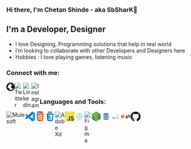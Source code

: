 ### Hi there, I'm Chetan Shinde - aka SbSharK👋

## I'm a Developer, Designer
- I love Designing, Programming solutions that help in real world
- I’m looking to collaborate with other Developers and Designers here
- Hobbies : I love playing games, listening music

### Connect with me:

<a href="http://sbshark.github.io/"><img title="Portfolio" align="left" alt="http://sbshark.github.io/" width="22px" src="https://raw.githubusercontent.com/iconic/open-iconic/master/svg/globe.svg" /></a>
<a href="https://twitter.com/schetan97"><img title="Twitter" align="left" alt="Twitter" width="22px" src="https://cdn.jsdelivr.net/npm/simple-icons@v3/icons/twitter.svg" /></a>
<a href="https://linkedin.com/in/sbshark"><img title="LinkedIn" align="left" alt="Linkedin" width="22px" src="https://cdn.jsdelivr.net/npm/simple-icons@v3/icons/linkedin.svg" /></a>
<a href="https://instagram.com/thesocalledengineer"><img title="Instagram" align="left" alt="Instagram" width="22px" src="https://cdn.jsdelivr.net/npm/simple-icons@v3/icons/instagram.svg" /></a>
<br />

### Languages and Tools:
<a href="https://www.salesforce.com/trailblazer/dxzctjcex7gh7ul9lk" target="blank" rel="noopener noreferrer"><img title="Mulesoft" align="left" alt="Mulesoft" width="50px" src="https://drm.file.force.com/servlet/servlet.ImageServer?id=015KV00000AxfMy&oid=00DF0000000gZsu&lastMod=1714370148000"/> </a>
<img title="Visual Studio Code" align="left" alt="Visual Studio Code" width="26px" src="https://raw.githubusercontent.com/github/explore/80688e429a7d4ef2fca1e82350fe8e3517d3494d/topics/visual-studio-code/visual-studio-code.png" /> 
<img title="HTML" align="left" alt="HTML5" width="26px" src="https://raw.githubusercontent.com/github/explore/80688e429a7d4ef2fca1e82350fe8e3517d3494d/topics/html/html.png" /> 
<img title="CSS" align="left" alt="CSS3" width="26px" src="https://raw.githubusercontent.com/github/explore/80688e429a7d4ef2fca1e82350fe8e3517d3494d/topics/css/css.png" /> 
<img title="Adobe Xd" align="left" alt="Adobe Xd" width="26px" src="https://www.adobe.com/content/dam/cc/icons/xd.svg" /> 
<img title="Javascript" align="left" alt="JavaScript" width="26px" src="https://raw.githubusercontent.com/github/explore/80688e429a7d4ef2fca1e82350fe8e3517d3494d/topics/javascript/javascript.png" /> 
<img title="React" align="left" alt="React" width="26px" src="https://raw.githubusercontent.com/github/explore/80688e429a7d4ef2fca1e82350fe8e3517d3494d/topics/react/react.png" /> 
<img title="Figma" align="left" alt="Figma" width="18px" src="https://upload.wikimedia.org/wikipedia/commons/thumb/3/33/Figma-logo.svg/320px-Figma-logo.svg.png" /> 
<img title="nodeJS" align="left" alt="Node.js" width="26px" src="https://raw.githubusercontent.com/github/explore/80688e429a7d4ef2fca1e82350fe8e3517d3494d/topics/nodejs/nodejs.png" /> 
<img title="SQL" align="left" alt="SQL" width="26px" src="https://raw.githubusercontent.com/github/explore/80688e429a7d4ef2fca1e82350fe8e3517d3494d/topics/sql/sql.png" /> 
<img title="mySQL" align="left" alt="MySQL" width="26px" src="https://raw.githubusercontent.com/github/explore/80688e429a7d4ef2fca1e82350fe8e3517d3494d/topics/mysql/mysql.png" /> 
<img title="Git" align="left" alt="Git" width="26px" src="https://raw.githubusercontent.com/github/explore/80688e429a7d4ef2fca1e82350fe8e3517d3494d/topics/git/git.png" /> 
<img title="Github" align="left" alt="GitHub" width="26px" src="https://raw.githubusercontent.com/github/explore/78df643247d429f6cc873026c0622819ad797942/topics/github/github.png" />

<br />
<br />

